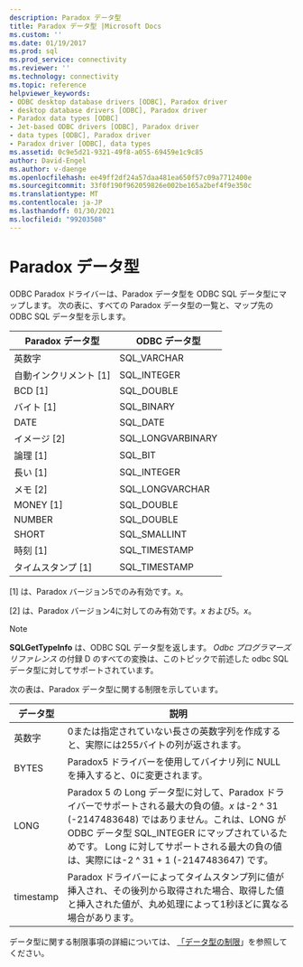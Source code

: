 ```yaml
---
description: Paradox データ型
title: Paradox データ型 |Microsoft Docs
ms.custom: ''
ms.date: 01/19/2017
ms.prod: sql
ms.prod_service: connectivity
ms.reviewer: ''
ms.technology: connectivity
ms.topic: reference
helpviewer_keywords:
- ODBC desktop database drivers [ODBC], Paradox driver
- desktop database drivers [ODBC], Paradox driver
- Paradox data types [ODBC]
- Jet-based ODBC drivers [ODBC], Paradox driver
- data types [ODBC], Paradox driver
- Paradox driver [ODBC], data types
ms.assetid: 0c9e5d21-9321-49f8-a055-69459e1c9c85
author: David-Engel
ms.author: v-daenge
ms.openlocfilehash: ee49ff2df24a57daa481ea650f57c09a7712400e
ms.sourcegitcommit: 33f0f190f962059826e002be165a2bef4f9e350c
ms.translationtype: MT
ms.contentlocale: ja-JP
ms.lasthandoff: 01/30/2021
ms.locfileid: "99203508"
---
```

# <a name="paradox-data-types"></a>Paradox データ型
ODBC Paradox ドライバーは、Paradox データ型を ODBC SQL データ型にマップします。 次の表に、すべての Paradox データ型の一覧と、マップ先の ODBC SQL データ型を示します。  
  
|Paradox データ型|ODBC データ型|  
|-----------------------|--------------------|  
|英数字|SQL_VARCHAR|  
|自動インクリメント [1]|SQL_INTEGER|  
|BCD [1]|SQL_DOUBLE|  
|バイト [1]|SQL_BINARY|  
|DATE|SQL_DATE|  
|イメージ [2]|SQL_LONGVARBINARY|  
|論理 [1]|SQL_BIT|  
|長い [1]|SQL_INTEGER|  
|メモ [2]|SQL_LONGVARCHAR|  
|MONEY [1]|SQL_DOUBLE|  
|NUMBER|SQL_DOUBLE|  
|SHORT|SQL_SMALLINT|  
|時刻 [1]|SQL_TIMESTAMP|  
|タイムスタンプ [1]|SQL_TIMESTAMP|  
  
 [1] は、Paradox バージョン5でのみ有効です。*x*。  
  
 [2] は、Paradox バージョン4に対してのみ有効です。*x* および5。*x*。  
  
> [!NOTE]  
>  **SQLGetTypeInfo** は、ODBC SQL データ型を返します。 *Odbc プログラマーズリファレンス* の付録 D のすべての変換は、このトピックで前述した odbc SQL データ型に対してサポートされています。  
  
 次の表は、Paradox データ型に関する制限を示しています。  
  
|データ型|説明|  
|---------------|-----------------|  
|英数字|0または指定されていない長さの英数字列を作成すると、実際には255バイトの列が返されます。|  
|BYTES|Paradox5 ドライバーを使用してバイナリ列に NULL を挿入すると、0に変更されます。|  
|LONG|Paradox 5 の Long データ型に対して、Paradox ドライバーでサポートされる最大の負の値。*x* は-2 ^ 31 (-2147483648) ではありません。これは、LONG が ODBC データ型 SQL_INTEGER にマップされているためです。 Long に対してサポートされる最大の負の値は、実際には-2 ^ 31 + 1 (-2147483647) です。|  
|timestamp|Paradox ドライバーによってタイムスタンプ列に値が挿入され、その後列から取得された場合、取得した値と挿入された値が、丸め処理によって1秒ほどに異なる場合があります。|  
  
 データ型に関する制限事項の詳細については、 [「データ型の制限](../../odbc/microsoft/data-type-limitations.md)」を参照してください。
